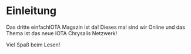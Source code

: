 # Einleitung

Das dritte einfachIOTA Magazin ist da! Dieses mal sind wir Online und das Thema ist das neue IOTA Chrysalis Netzwerk!

Viel Spaß beim Lesen!